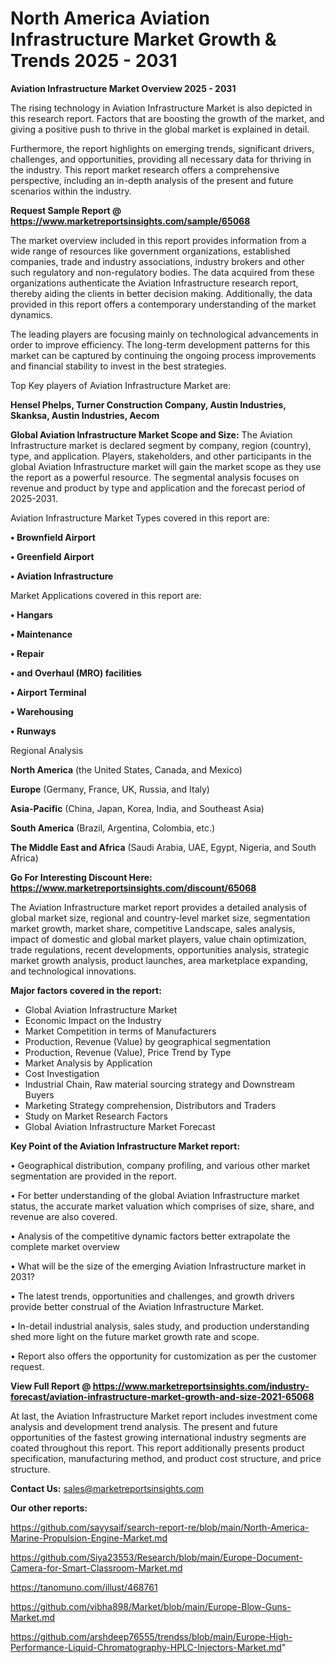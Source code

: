# North America Aviation Infrastructure Market Growth & Trends 2025 - 2031

<Strong> Aviation Infrastructure Market Overview 2025 - 2031</strong>

The rising technology in Aviation Infrastructure Market is also depicted in this research report. Factors that are boosting the growth of the market, and giving a positive push to thrive in the global market is explained in detail.

Furthermore, the report highlights on emerging trends, significant drivers, challenges, and opportunities, providing all necessary data for thriving in the industry. This report market research offers a comprehensive perspective, including an in-depth analysis of the present and future scenarios within the industry.

<strong>Request Sample Report @ <a href=https://www.marketreportsinsights.com/sample/65068>https://www.marketreportsinsights.com/sample/65068</a></strong>

The market overview included in this report provides information from a wide range of resources like government organizations, established companies, trade and industry associations, industry brokers and other such regulatory and non-regulatory bodies. The data acquired from these organizations authenticate the Aviation Infrastructure research report, thereby aiding the clients in better decision making. Additionally, the data provided in this report offers a contemporary understanding of the market dynamics.

The leading players are focusing mainly on technological advancements in order to improve efficiency. The long-term development patterns for this market can be captured by continuing the ongoing process improvements and financial stability to invest in the best strategies.

Top Key players of Aviation Infrastructure Market are:

<strong>Hensel Phelps, Turner Construction Company, Austin Industries, Skanksa, Austin Industries, Aecom</strong>

<strong><b>Global Aviation Infrastructure Market Scope and Size:</b></strong>
The Aviation Infrastructure market is declared segment by company, region (country), type, and application. Players, stakeholders, and other participants in the global Aviation Infrastructure market will gain the market scope as they use the report as a powerful resource. The segmental analysis focuses on revenue and product by type and application and the forecast period of 2025-2031.

Aviation Infrastructure Market Types covered in this report are:

<strong>• Brownfield Airport

• Greenfield Airport

• Aviation Infrastructure</strong>

Market Applications covered in this report are:

<strong>• Hangars

• Maintenance

• Repair

• and Overhaul (MRO) facilities

• Airport Terminal

• Warehousing

• Runways</strong> 

Regional Analysis

<strong>North America</strong> (the United States, Canada, and Mexico)

<strong>Europe</strong> (Germany, France, UK, Russia, and Italy)

<strong>Asia-Pacific</strong> (China, Japan, Korea, India, and Southeast Asia)

<strong>South America</strong> (Brazil, Argentina, Colombia, etc.)

<strong>The Middle East and Africa</strong> (Saudi Arabia, UAE, Egypt, Nigeria, and South Africa)

<strong>Go For Interesting Discount Here: <a href=https://www.marketreportsinsights.com/discount/65068>https://www.marketreportsinsights.com/discount/65068</a></strong>

The Aviation Infrastructure market report provides a detailed analysis of global market size, regional and country-level market size, segmentation market growth, market share, competitive Landscape, sales analysis, impact of domestic and global market players, value chain optimization, trade regulations, recent developments, opportunities analysis, strategic market growth analysis, product launches, area marketplace expanding, and technological innovations.

<strong><b>Major factors covered in the report:</b></strong>
<ul>
  <li>Global Aviation Infrastructure Market </li>
  <li>Economic Impact on the Industry</li>
  <li>Market Competition in terms of Manufacturers</li>
  <li>Production, Revenue (Value) by geographical segmentation</li>
  <li>Production, Revenue (Value), Price Trend by Type</li>
  <li>Market Analysis by Application</li>
  <li>Cost Investigation</li>
  <li>Industrial Chain, Raw material sourcing strategy and Downstream Buyers</li>
  <li>Marketing Strategy comprehension, Distributors and Traders</li>
  <li>Study on Market Research Factors</li>
  <li>Global Aviation Infrastructure Market Forecast</li>
</ul>

<strong><b>Key Point of the Aviation Infrastructure Market report:</b></strong>

• Geographical distribution, company profiling, and various other market segmentation are provided in the report.

• For better understanding of the global Aviation Infrastructure market status, the accurate market valuation which comprises of size, share, and revenue are also covered.

• Analysis of the competitive dynamic factors better extrapolate the complete market overview

• What will be the size of the emerging Aviation Infrastructure market in 2031?

• The latest trends, opportunities and challenges, and growth drivers provide better construal of the Aviation Infrastructure Market.

• In-detail industrial analysis, sales study, and production understanding shed more light on the future market growth rate and scope.

• Report also offers the opportunity for customization as per the customer request.

<strong><b>View Full Report @ <a href=https://www.marketreportsinsights.com/industry-forecast/aviation-infrastructure-market-growth-and-size-2021-65068>https://www.marketreportsinsights.com/industry-forecast/aviation-infrastructure-market-growth-and-size-2021-65068</a></b></strong>


At last, the Aviation Infrastructure Market report includes investment come analysis and development trend analysis. The present and future opportunities of the fastest growing international industry segments are coated throughout this report. This report additionally presents product specification, manufacturing method, and product cost structure, and price structure.

<strong>Contact Us:</strong>
sales@marketreportsinsights.com

<strong>Our other reports:</strong>

<a href=https://github.com/sayysaif/search-report-re/blob/main/North-America-Marine-Propulsion-Engine-Market.md>https://github.com/sayysaif/search-report-re/blob/main/North-America-Marine-Propulsion-Engine-Market.md</a>

<a href=https://github.com/Siya23553/Research/blob/main/Europe-Document-Camera-for-Smart-Classroom-Market.md>https://github.com/Siya23553/Research/blob/main/Europe-Document-Camera-for-Smart-Classroom-Market.md</a>

<a href=https://tanomuno.com/illust/468761>https://tanomuno.com/illust/468761</a>

<a href=https://github.com/vibha898/Market/blob/main/Europe-Blow-Guns-Market.md>https://github.com/vibha898/Market/blob/main/Europe-Blow-Guns-Market.md</a>

<a href=https://github.com/arshdeep76555/trendss/blob/main/Europe-High-Performance-Liquid-Chromatography-HPLC-Injectors-Market.md>https://github.com/arshdeep76555/trendss/blob/main/Europe-High-Performance-Liquid-Chromatography-HPLC-Injectors-Market.md</a>"
